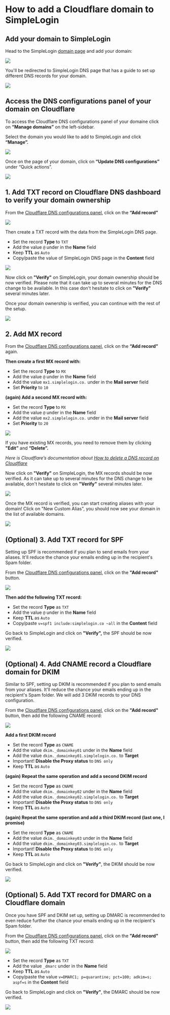 # How to add a Cloudflare domain to SimpleLogin

## **Add your domain to SimpleLogin**

Head to the SimpleLogin [domain page](https://app.simplelogin.io/dashboard/custom_domain) and add your domain:

![](../../new-domain.png)

You'll be redirected to SimpleLogin DNS page that has a guide to set up different DNS records for your domain.

![](../../domain-dns.png)

## **Access the DNS configurations panel of your domain on Cloudflare**

To access the Cloudflare DNS configurations panel of your domaine click on **“Manage domains”** on the left-sidebar. 

Select the domain you would like to add to SimpleLogin and click **“Manage”.**

![](./cloudflare-manage-domain.png)

Once on the page of your domain, click on **“Update DNS configurations”** under “Quick actions”.

![](./cloudflare-update-dns.png)

## 1. **Add TXT record on Cloudflare DNS dashboard to verify your domain ownership**

From the [Cloudflare DNS configurations panel](/docs/custom-domain/registrars/cloudflare/cloudflare/#access-the-dns-configurations-panel-of-your-domain-on-cloudflare), click on the **“Add record”**

![](./cloudflare-add-record.png)

Then create a TXT record with the data from the SimpleLogin DNS page.

- Set the record **Type** to `TXT`
- Add the value `@` under in the **Name** field
- Keep **TTL** as `Auto`
- Copy/paste the value of SimpleLogin DNS page in the **Content** field

![](./cloudflare-add-domain.png)

Now click on **"Verify"** on SimpleLogin, your domain ownership should be now verified. Please note that it can take up to several minutes for the DNS change to be available. In this case don't hesitate to click on **"Verify"** several minutes later.

Once your domain ownership is verified, you can continue with the rest of the setup.

![](../sl-domain-ownership.png)

## 2. **Add MX record**

From the [Cloudflare DNS configurations panel](/docs/custom-domain/registrars/cloudflare/cloudflare/#access-the-dns-configurations-panel-of-your-domain-on-cloudflare), click on the **“Add record”** again.

**Then create a first MX record with:**

- Set the record **Type** to `MX`
- Add the value `@` under in the **Name** field
- Add the value `mx1.simplelogin.co.` under in the **Mail server** field
- Set **Priority** to `10`


**(again) Add a second MX record with:**

- Set the record **Type** to `MX`
- Add the value `@` under in the **Name** field
- Add the value `mx2.simplelogin.co.` under in the **Mail server** field
- Set **Priority** to `20`

![](./cloudflare-add-mx1.png)

If you have existing MX records, you need to remove them by clicking **"Edit”** and **“Delete”.**

*Here is Cloudflare’s documentation about [How to delete a DNS record on Cloudflare](https://developers.cloudflare.com/dns/manage-dns-records/how-to/create-dns-records/#delete-dns-records)*

Now click on **"Verify"** on SimpleLogin, the MX records should be now verified. As it can take up to several minutes for the DNS change to be available, don't hesitate to click on **"Verify"** several minutes later.

![](../domain-verified.png)

Once the MX record is verified, you can start creating aliases with your domain! Click on "New Custom Alias", you should now see your domain in the list of available domains.

![](../domain-added.png)

## **(Optional) 3. Add TXT record for SPF**

Setting up SPF is recommended if you plan to send emails from your aliases. It'll reduce the chance your emails ending up in the recipient's Spam folder.

From the [Cloudflare DNS configurations panel](/docs/custom-domain/registrars/cloudflare/cloudflare/#access-the-dns-configurations-panel-of-your-domain-on-cloudflare), click on the **"Add record"** button. 

![](./cloudflare-add-spf.png)

**Then add the following TXT record:**

- Set the record **Type** as `TXT`
- Add the value `@` under in the **Name** field
- Keep **TTL** as `Auto`
- Copy/paste `v=spf1 include:simplelogin.co ~all` in the **Content** field


Go back to SimpleLogin and click on **"Verify",** the SPF should be now verified.

![](../spf-verified.png)

## **(Optional) 4. Add CNAME record a Cloudflare domain for DKIM**

Similar to SPF, setting up DKIM is recommended if you plan to send emails from your aliases. It'll reduce the chance your emails ending up in the recipient's Spam folder. We will add 3 DKIM records to your DNS configuration.

From the [Cloudflare DNS configurations panel](/docs/custom-domain/registrars/cloudflare/cloudflare/#access-the-dns-configurations-panel-of-your-domain-on-cloudflare), click on the **"Add record"** button, then add the following CNAME record:

![](./cloudflare-add-dkim.png)

**Add a first DKIM record**

- Set the record **Type** as `CNAME`
- Add the value `dkim._domainkey01` under in the **Name** field
- Add the value `dkim._domainkey01.simplelogin.co.` to **Target**
- Important! **Disable the Proxy status** to `DNS only`
- Keep **TTL** as `Auto`


**(again)** **Repeat the same operation and add a second DKIM record**

- Set the record **Type** as `CNAME`
- Add the value `dkim._domainkey02` under in the **Name** field
- Add the value `dkim._domainkey02.simplelogin.co.` to **Target**
- Important! **Disable the Proxy status** to `DNS only`
- Keep **TTL** as `Auto`


**(again) Repeat the same operation and add a third DKIM record (last one, I promise)**

- Set the record **Type** as `CNAME`
- Add the value `dkim._domainkey03` under in the **Name** field
- Add the value `dkim._domainkey03.simplelogin.co.` to **Target**
- Important! **Disable the Proxy status** to `DNS only`
- Keep **TTL** as `Auto`


Go back to SimpleLogin and click on **"Verify"**, the DKIM should be now verified.

![](../dkim-verified.png)

## **(Optional) 5. Add TXT record for DMARC on a Cloudflare domain**

Once you have SPF and DKIM set up, setting up DMARC is recommended to even reduce further the chance your emails ending up in the recipient's Spam folder.

From the [Cloudflare DNS configurations panel](/docs/custom-domain/registrars/cloudflare/cloudflare/#access-the-dns-configurations-panel-of-your-domain-on-cloudflare), click on the **"Add record"** button, then add the following TXT record:

![](./cloudflare-add-dmarc.png)

- Set the record **Type** as `TXT`
- Add the value `_dmarc` under in the **Name** field
- Keep **TTL** as `Auto`
- Copy/paste the value `v=DMARC1; p=quarantine; pct=100; adkim=s; aspf=s` in the **Content** field

Go back to SimpleLogin and click on **"Verify"**, the DMARC should be now verified.

![](../dmarc-verified.png)

